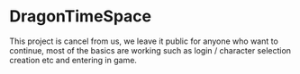 # DragonTimeSpace

This project is cancel from us, we leave it public for anyone who want to continue, most of the basics are working such as login / character selection creation etc and entering in game.
